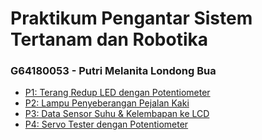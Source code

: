 # Praktikum Pengantar Sistem Tertanam dan Robotika

### G64180053 - Putri Melanita Londong Bua  

- [P1: Terang Redup LED dengan Potentiometer](https://github.com/putrimelanitalb/praktikum-pstr/blob/main/p1-led-potentiometer.md)
- [P2: Lampu Penyeberangan Pejalan Kaki](https://github.com/putrimelanitalb/praktikum-pstr/blob/main/p2-lampu-penyeberangan.md)
- [P3: Data Sensor Suhu & Kelembapan ke LCD](https://github.com/putrimelanitalb/praktikum-pstr/blob/main/p3-sensor-suhu-lcd.md)
- [P4: Servo Tester dengan Potentiometer](https://github.com/putrimelanitalb/praktikum-pstr/blob/main/p4-servo-potentiometer.md)

